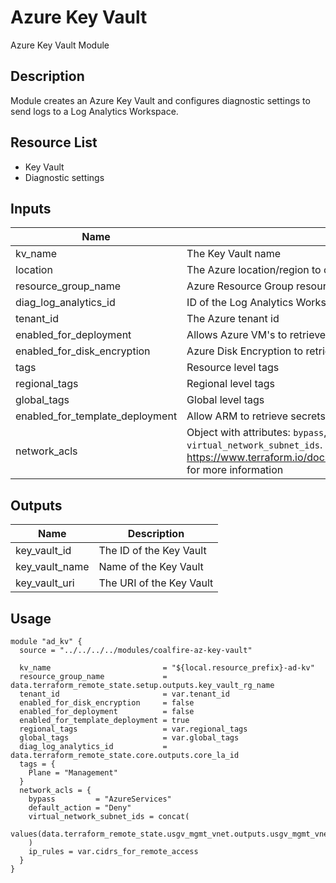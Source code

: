 # Azure Key Vault

Azure Key Vault Module

## Description

Module creates an Azure Key Vault and configures diagnostic settings to send logs to a Log Analytics Workspace.

## Resource List

- Key Vault
- Diagnostic settings

## Inputs

| Name | Description | Type | Default | Required |
|------|-------------|------|---------|:-----:|
| kv_name | The Key Vault name | string | N/A | yes |
| location | The Azure location/region to create resources in | string | N/A | yes |
| resource_group_name | Azure Resource Group resource will be deployed in | string | N/A | yes |
| diag_log_analytics_id | ID of the Log Analytics Workspace diagnostic logs should be sent to | string | N/A | yes |
| tenant_id | The Azure tenant id | string | N/A | yes |
| enabled_for_deployment | Allows Azure VM's to retrieve secrets | bool | N/A | yes |
| enabled_for_disk_encryption | Azure Disk Encryption to retrieve secrets | bool | N/A | yes |
| tags | Resource level tags | map(string) | N/A | yes |
| regional_tags | Regional level tags | map(string) | N/A | yes |
| global_tags | Global level tags | map(string) | N/A | yes |
| enabled_for_template_deployment | Allow ARM to retrieve secrets | bool | true | no |
| network_acls | Object with attributes: `bypass`, `default_action`, `ip_rules`, `virtual_network_subnet_ids`. See https://www.terraform.io/docs/providers/azurerm/r/key_vault.html#bypass for more information | object | null | no |

## Outputs

| Name | Description |
|------|-------------|
| key_vault_id | The ID of the Key Vault |
| key_vault_name | Name of the Key Vault |
| key_vault_uri | The URI of the Key Vault |

## Usage

```hcl
module "ad_kv" {
  source = "../../../../modules/coalfire-az-key-vault"

  kv_name                         = "${local.resource_prefix}-ad-kv"
  resource_group_name             = data.terraform_remote_state.setup.outputs.key_vault_rg_name
  tenant_id                       = var.tenant_id
  enabled_for_disk_encryption     = false
  enabled_for_deployment          = false
  enabled_for_template_deployment = true
  regional_tags                   = var.regional_tags
  global_tags                     = var.global_tags
  diag_log_analytics_id           = data.terraform_remote_state.core.outputs.core_la_id
  tags = {
    Plane = "Management"
  }
  network_acls = {
    bypass         = "AzureServices"
    default_action = "Deny"
    virtual_network_subnet_ids = concat(
      values(data.terraform_remote_state.usgv_mgmt_vnet.outputs.usgv_mgmt_vnet_subnet_ids),
    )
    ip_rules = var.cidrs_for_remote_access
  }
}
```
